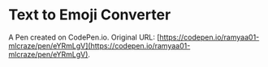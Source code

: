 # Text to Emoji Converter

A Pen created on CodePen.io. Original URL: [https://codepen.io/ramyaa01-mlcraze/pen/eYRmLgV](https://codepen.io/ramyaa01-mlcraze/pen/eYRmLgV).


